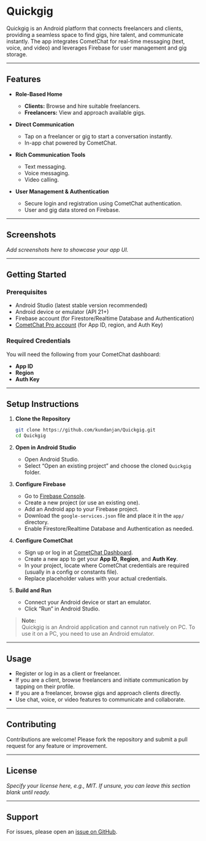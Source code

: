 # Quickgig

Quickgig is an Android platform that connects freelancers and clients, providing a seamless space to find gigs, hire talent, and communicate instantly. The app integrates CometChat for real-time messaging (text, voice, and video) and leverages Firebase for user management and gig storage.

---

## Features

- **Role-Based Home**
  - **Clients:** Browse and hire suitable freelancers.
  - **Freelancers:** View and approach available gigs.

- **Direct Communication**
  - Tap on a freelancer or gig to start a conversation instantly.
  - In-app chat powered by CometChat.

- **Rich Communication Tools**
  - Text messaging.
  - Voice messaging.
  - Video calling.

- **User Management & Authentication**
  - Secure login and registration using CometChat authentication.
  - User and gig data stored on Firebase.

---

## Screenshots

*Add screenshots here to showcase your app UI.*

---

## Getting Started

### Prerequisites

- Android Studio (latest stable version recommended)
- Android device or emulator (API 21+)
- Firebase account (for Firestore/Realtime Database and Authentication)
- [CometChat Pro account](https://www.cometchat.com/) (for App ID, region, and Auth Key)

### Required Credentials

You will need the following from your CometChat dashboard:
- **App ID**
- **Region**
- **Auth Key**

---

## Setup Instructions

1. **Clone the Repository**

   ```bash
   git clone https://github.com/kundanjan/Quickgig.git
   cd Quickgig
   ```

2. **Open in Android Studio**

   - Open Android Studio.
   - Select “Open an existing project” and choose the cloned `Quickgig` folder.

3. **Configure Firebase**

   - Go to [Firebase Console](https://console.firebase.google.com/).
   - Create a new project (or use an existing one).
   - Add an Android app to your Firebase project.
   - Download the `google-services.json` file and place it in the `app/` directory.
   - Enable Firestore/Realtime Database and Authentication as needed.

4. **Configure CometChat**

   - Sign up or log in at [CometChat Dashboard](https://app.cometchat.com/).
   - Create a new app to get your **App ID**, **Region**, and **Auth Key**.
   - In your project, locate where CometChat credentials are required (usually in a config or constants file).
   - Replace placeholder values with your actual credentials.

5. **Build and Run**

   - Connect your Android device or start an emulator.
   - Click “Run” in Android Studio.

> **Note:**  
> Quickgig is an Android application and cannot run natively on PC. To use it on a PC, you need to use an Android emulator.

---

## Usage

- Register or log in as a client or freelancer.
- If you are a client, browse freelancers and initiate communication by tapping on their profile.
- If you are a freelancer, browse gigs and approach clients directly.
- Use chat, voice, or video features to communicate and collaborate.

---

## Contributing

Contributions are welcome! Please fork the repository and submit a pull request for any feature or improvement.

---

## License

*Specify your license here, e.g., MIT. If unsure, you can leave this section blank until ready.*

---

## Support

For issues, please open an [issue on GitHub](https://github.com/kundanjan/Quickgig/issues).
